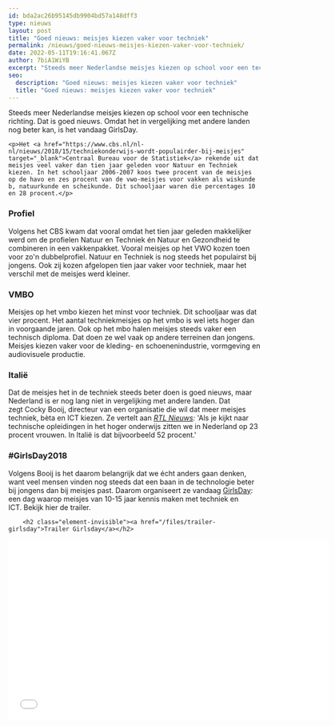 ```yaml
---
id: bda2ac26b95145db9904bd57a148dff3
type: nieuws
layout: post
title: "Goed nieuws: meisjes kiezen vaker voor techniek"
permalink: /nieuws/goed-nieuws-meisjes-kiezen-vaker-voor-techniek/
date: 2022-05-11T19:16:41.067Z
author: 7biA1WiYB
excerpt: "Steeds meer Nederlandse meisjes kiezen op school voor een technische richting. Dat is goed nieuws. Omdat het in vergelijking met andere landen nog beter kan, is het vandaag GirlsDay.  "
seo:
  description: "Goed nieuws: meisjes kiezen vaker voor techniek"
  title: "Goed nieuws: meisjes kiezen vaker voor techniek"
---
```

Steeds meer Nederlandse meisjes kiezen op school voor een technische richting. Dat is goed nieuws. Omdat het in vergelijking met andere landen nog beter kan, is het vandaag GirlsDay.  

    <p>Het <a href="https://www.cbs.nl/nl-nl/nieuws/2018/15/techniekonderwijs-wordt-populairder-bij-meisjes" target="_blank">Centraal Bureau voor de Statistiek</a> rekende uit dat meisjes veel vaker dan tien jaar geleden voor Natuur en Techniek kiezen. In het schooljaar 2006-2007 koos twee procent van de meisjes op de havo en zes procent van de vwo-meisjes voor vakken als wiskunde b, natuurkunde en scheikunde. Dit schooljaar waren die percentages 10 en 28 procent.</p>
<h3>Profiel</h3>
<p>Volgens het CBS kwam dat vooral omdat het tien jaar geleden makkelijker werd om de profielen Natuur en Techniek én Natuur en Gezondheid te combineren in een vakkenpakket. Vooral meisjes op het VWO kozen toen voor zo'n dubbelprofiel. Natuur en Techniek is nog steeds het populairst bij jongens. Ook zij kozen afgelopen tien jaar vaker voor techniek, maar het verschil met de meisjes werd kleiner.</p>
<h3>VMBO</h3>
<p>Meisjes op het vmbo kiezen het minst voor techniek. Dit schooljaar was dat vier procent. Het aantal techniekmeisjes op het vmbo is wel iets hoger dan in voorgaande jaren. Ook op het mbo halen meisjes steeds vaker een technisch diploma. Dat doen ze wel vaak op andere terreinen dan jongens. Meisjes kiezen vaker voor de kleding- en schoenenindustrie, vormgeving en audiovisuele productie.</p>
<h3>Italië</h3>
<p>Dat de meisjes het in de techniek steeds beter doen is goed nieuws, maar Nederland is er nog lang niet in vergelijking met andere landen. Dat zegt Cocky Booij, directeur van een organisatie die wil dat meer meisjes techniek, bèta en ICT kiezen. Ze vertelt aan <em><a href="https://www.rtlnieuws.nl/geld-en-werk/meisjes-doen-vaker-techniek-op-school-maar-we-zijn-er-nog-lang-niet" target="_blank">RTL Nieuws</a>:</em> 'Als je kijkt naar technische opleidingen in het hoger onderwijs zitten we in Nederland op 23 procent vrouwen. In Italië is dat bijvoorbeeld 52 procent.'</p>
<h3>#GirlsDay2018</h3>
<p>Volgens Booij is het daarom belangrijk dat we écht anders gaan denken, want veel mensen vinden nog steeds dat een baan in de technologie beter bij jongens dan bij meisjes past. Daarom organiseert ze vandaag <a href="https://www.vhto.nl/projecten/girlsday/" target="_blank">GirlsDay</a>: een dag waarop meisjes van 10-15 jaar kennis maken met techniek en ICT. Bekijk hier de trailer.</p>
<p><div class="media media-element-container media-default"><div id="file-533018" class="file file-video file-video-vimeo">

        <h2 class="element-invisible"><a href="/files/trailer-girlsday">Trailer Girlsday</a></h2>
    
  
  <div class="content">
    <div class="media-vimeo-video file media-element file-default media-vimeo-1">
  <iframe class="media-vimeo-player" width="640" height="360" title="Trailer Girlsday" src="//player.vimeo.com/video/160721771?color=" frameborder="0" allowfullscreen="">Video van Trailer Girlsday</iframe>
</div>
  </div>

  
</div>
</div>  
